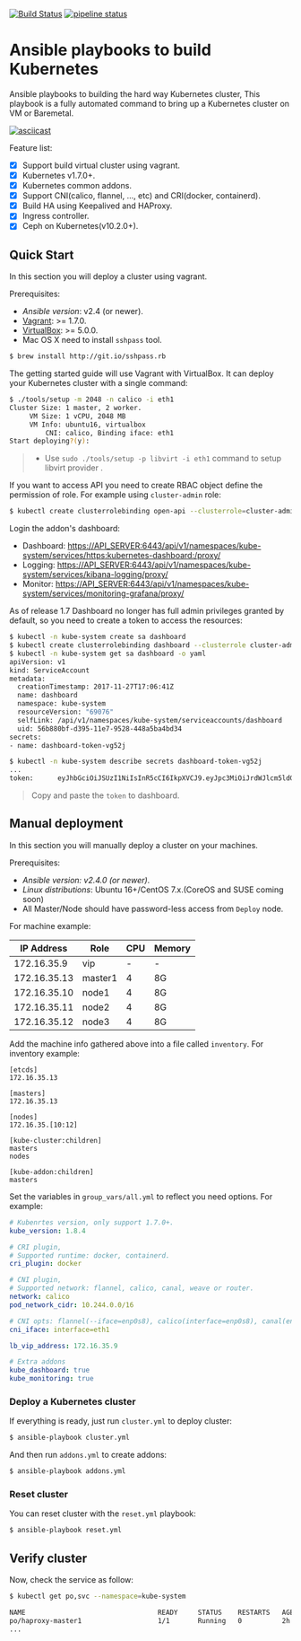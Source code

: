 [![Build Status](https://travis-ci.org/kairen/kube-ansible.svg?branch=master)](https://travis-ci.org/kairen/kube-ansible) [![pipeline status](https://gitlab.com/inwinstack/kube-ansible/badges/pr-94/pipeline.svg)](https://gitlab.com/inwinstack/kube-ansible/commits/pr-94)
# Ansible playbooks to build Kubernetes
Ansible playbooks to building the hard way Kubernetes cluster, This playbook is a fully automated command to bring up a Kubernetes cluster on VM or Baremetal.

[![asciicast](https://asciinema.org/a/YjC8qJshj47pVndOLBFRQ7iai.png)](https://asciinema.org/a/YjC8qJshj47pVndOLBFRQ7iai?speed=2)

Feature list:
- [x] Support build virtual cluster using vagrant.
- [x] Kubernetes v1.7.0+.
- [x] Kubernetes common addons.
- [x] Support CNI(calico, flannel, ..., etc) and CRI(docker, containerd).
- [x] Build HA using Keepalived and HAProxy.
- [x] Ingress controller.
- [x] Ceph on Kubernetes(v10.2.0+).

## Quick Start
In this section you will deploy a cluster using vagrant.

Prerequisites:
* *Ansible version*: v2.4 (or newer).
* [Vagrant](https://www.vagrantup.com/downloads.html): >= 1.7.0.
* [VirtualBox](https://www.virtualbox.org/wiki/Downloads): >= 5.0.0.
* Mac OS X need to install `sshpass` tool.

```sh
$ brew install http://git.io/sshpass.rb
```

The getting started guide will use Vagrant with VirtualBox. It can deploy your Kubernetes cluster with a single command:
```sh
$ ./tools/setup -m 2048 -n calico -i eth1
Cluster Size: 1 master, 2 worker.
     VM Size: 1 vCPU, 2048 MB
     VM Info: ubuntu16, virtualbox
         CNI: calico, Binding iface: eth1
Start deploying?(y):
```
> * Use `sudo ./tools/setup -p libvirt -i eth1` command to setup libvirt provider .

If you want to access API you need to create RBAC object define the permission of role. For example using  `cluster-admin` role:
```sh
$ kubectl create clusterrolebinding open-api --clusterrole=cluster-admin --user=system:anonymous
```

Login the addon's dashboard:
- Dashboard: [https://API_SERVER:6443/api/v1/namespaces/kube-system/services/https:kubernetes-dashboard:/proxy/](https://API_SERVER:6443/api/v1/namespaces/kube-system/services/https:kubernetes-dashboard:/proxy/)
- Logging: [https://API_SERVER:6443/api/v1/namespaces/kube-system/services/kibana-logging/proxy/](https://API_SERVER:6443/api/v1/namespaces/kube-system/services/kibana-logging/proxy/)
- Monitor: [https://API_SERVER:6443/api/v1/namespaces/kube-system/services/monitoring-grafana/proxy/](https://API_SERVER:6443/api/v1/namespaces/kube-system/services/monitoring-grafana/proxy/)

As of release 1.7 Dashboard no longer has full admin privileges granted by default, so you need to create a token to access the resources:
```sh
$ kubectl -n kube-system create sa dashboard
$ kubectl create clusterrolebinding dashboard --clusterrole cluster-admin --serviceaccount=kube-system:dashboard
$ kubectl -n kube-system get sa dashboard -o yaml
apiVersion: v1
kind: ServiceAccount
metadata:
  creationTimestamp: 2017-11-27T17:06:41Z
  name: dashboard
  namespace: kube-system
  resourceVersion: "69076"
  selfLink: /api/v1/namespaces/kube-system/serviceaccounts/dashboard
  uid: 56b880bf-d395-11e7-9528-448a5ba4bd34
secrets:
- name: dashboard-token-vg52j

$ kubectl -n kube-system describe secrets dashboard-token-vg52j
...
token:      eyJhbGciOiJSUzI1NiIsInR5cCI6IkpXVCJ9.eyJpc3MiOiJrdWJlcm5ldGVzL3NlcnZpY2VhY2NvdW50Iiwia3ViZXJuZXRlcy5pby9zZXJ2aWNlYWNjb3VudC9uYW1lc3BhY2UiOiJrdWJlLXN5c3RlbSIsImt1YmVybmV0ZXMuaW8vc2VydmljZWFjY291bnQvc2VjcmV0Lm5hbWUiOiJkYXNoYm9hcmQtdG9rZW4tdmc1MmoiLCJrdWJlcm5ldGVzLmlvL3NlcnZpY2VhY2NvdW50L3NlcnZpY2UtYWNjb3VudC5uYW1lIjoiZGFzaGJvYXJkIiwia3ViZXJuZXRlcy5pby9zZXJ2aWNlYWNjb3VudC9zZXJ2aWNlLWFjY291bnQudWlkIjoiNTZiODgwYmYtZDM5NS0xMWU3LTk1MjgtNDQ4YTViYTRiZDM0Iiwic3ViIjoic3lzdGVtOnNlcnZpY2VhY2NvdW50Omt1YmUtc3lzdGVtOmRhc2hib2FyZCJ9.bVRECfNS4NDmWAFWxGbAi1n9SfQ-TMNafPtF70pbp9Kun9RbC3BNR5NjTEuKjwt8nqZ6k3r09UKJ4dpo2lHtr2RTNAfEsoEGtoMlW8X9lg70ccPB0M1KJiz3c7-gpDUaQRIMNwz42db7Q1dN7HLieD6I4lFsHgk9NPUIVKqJ0p6PNTp99pBwvpvnKX72NIiIvgRwC2cnFr3R6WdUEsuVfuWGdF-jXyc6lS7_kOiXp2yh6Ym_YYIr3SsjYK7XUIPHrBqWjF-KXO_AL3J8J_UebtWSGomYvuXXbbAUefbOK4qopqQ6FzRXQs00KrKa8sfqrKMm_x71Kyqq6RbFECsHPA
```
> Copy and paste the `token` to dashboard.

## Manual deployment
In this section you will manually deploy a cluster on your machines.

Prerequisites:
* *Ansible version: v2.4.0 (or newer)*.
* *Linux distributions*: Ubuntu 16+/CentOS 7.x.(CoreOS and SUSE coming soon)
* All Master/Node should have password-less access from `Deploy` node.

For machine example:

| IP Address      |   Role           |   CPU    |   Memory   |
|-----------------|------------------|----------|------------|
| 172.16.35.9     | vip              |    -     |     -      |
| 172.16.35.13    | master1          |    4     |     8G     |
| 172.16.35.10    | node1            |    4     |     8G     |
| 172.16.35.11    | node2            |    4     |     8G     |
| 172.16.35.12    | node3            |    4     |     8G     |

Add the machine info gathered above into a file called `inventory`. For inventory example:
```
[etcds]
172.16.35.13

[masters]
172.16.35.13

[nodes]
172.16.35.[10:12]

[kube-cluster:children]
masters
nodes

[kube-addon:children]
masters
```

Set the variables in `group_vars/all.yml` to reflect you need options. For example:
```yml
# Kubenrtes version, only support 1.7.0+.
kube_version: 1.8.4

# CRI plugin,
# Supported runtime: docker, containerd.
cri_plugin: docker

# CNI plugin,
# Supported network: flannel, calico, canal, weave or router.
network: calico
pod_network_cidr: 10.244.0.0/16

# CNI opts: flannel(--iface=enp0s8), calico(interface=enp0s8), canal(enp0s8).
cni_iface: interface=eth1

lb_vip_address: 172.16.35.9

# Extra addons
kube_dashboard: true
kube_monitoring: true
```

### Deploy a Kubernetes cluster
If everything is ready, just run `cluster.yml` to deploy cluster:
```sh
$ ansible-playbook cluster.yml
```

And then run `addons.yml` to create addons:
```sh
$ ansible-playbook addons.yml
```

### Reset cluster
You can reset cluster with the `reset.yml` playbook:
```sh
$ ansible-playbook reset.yml
```

## Verify cluster
Now, check the service as follow:
```sh
$ kubectl get po,svc --namespace=kube-system

NAME                                 READY     STATUS    RESTARTS   AGE       IP             NODE
po/haproxy-master1                   1/1       Running   0          2h        172.16.35.13   master1
...
```
